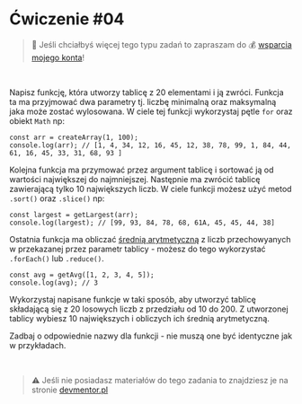 # Ćwiczenie #04

> :loudspeaker: Jeśli chciałbyś więcej tego typu zadań to zapraszam do :moneybag: [wsparcia mojego konta](https://github.com/sponsors/devmentor-pl)!

&nbsp;

Napisz funkcję, która utworzy tablicę z 20 elementami i ją zwróci. Funkcja ta ma przyjmować dwa parametry tj. liczbę minimalną oraz maksymalną jaka może zostać wylosowana. W ciele tej funkcji wykorzystaj pętle `for` oraz obiekt `Math` np:
```
const arr = createArray(1, 100);
console.log(arr); // [1, 4, 34, 12, 16, 45, 12, 38, 78, 99, 1, 84, 44, 61, 16, 45, 33, 31, 68, 93 ]
```

Kolejna funkcja ma przymować przez argument tablicę i sortować ją od wartości największej do najmniejszej. Następnie ma zwrócić tablicę zawierającą tylko 10 największych liczb. W ciele funkcji możesz użyć metod `.sort()` oraz `.slice()` np:
```
const largest = getLargest(arr);
console.log(largest); // [99, 93, 84, 78, 68, 61A, 45, 45, 44, 38]
```


Ostatnia funkcja ma obliczać [średnią arytmetyczną](https://pl.wikipedia.org/wiki/%C5%9Arednia_arytmetyczna) z liczb przechowyanych w przekazanej przez parametr tablicy - możesz do tego wykorzystać `.forEach()` lub `.reduce()`.

```
const avg = getAvg([1, 2, 3, 4, 5]);
console.log(avg); // 3
```

Wykorzystaj napisane funkcje w taki sposób, aby utworzyć tablicę składającą się z 20 losowych liczb z przedziału od 10 do 200. Z utworzonej tablicy wybiesz 10 największych i obliczych ich średnią arytmetyczną.

Zadbaj o odpowiednie nazwy dla funkcji - nie muszą one być identyczne jak w przykładach.


&nbsp;

> :warning: Jeśli nie posiadasz materiałów do tego zadania to znajdziesz je na stronie [devmentor.pl](https://devmentor.pl/p/js-basics/)
